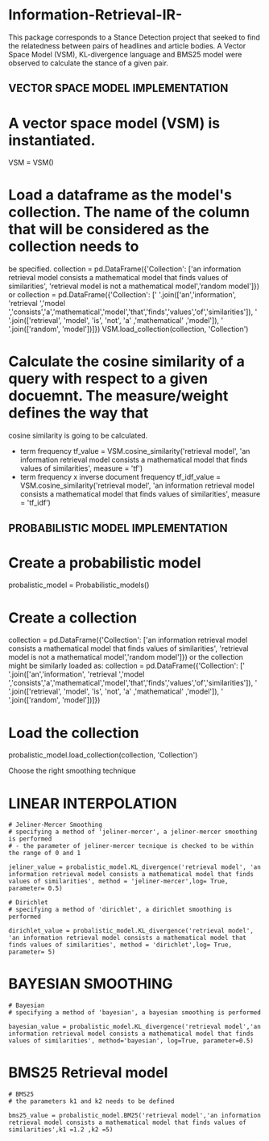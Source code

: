 # Information-Retrieval-IR-
This package corresponds to a Stance Detection project that seeked to find the relatedness between pairs of headlines and article bodies. A Vector Space Model (VSM), KL-divergence language and BMS25 model were observed to calculate the stance of a given pair. 

VECTOR SPACE MODEL IMPLEMENTATION
----------------------------------
# A vector space model (VSM) is instantiated.
VSM = VSM()

# Load a dataframe as the model's collection. The name of the column that will be considered as the collection needs to 
be specified.
collection = pd.DataFrame({'Collection': ['an information retrieval model consists a mathematical model that finds values of similarities',
                                              'retrieval model is not a mathematical model','random model']})
or 
collection = pd.DataFrame({'Collection': [' '.join(['an','information', 'retrieval ','model ','consists','a','mathematical','model','that','finds','values','of','similarities']),
                               ' '.join(['retrieval', 'model', 'is', 'not', 'a' ,'mathematical' ,'model']),
                               ' '.join(['random', 'model'])]})
VSM.load_collection(collection, 'Collection')
                                             
# Calculate the cosine similarity of a query with respect to a given docuemnt. The measure/weight defines the way that 
cosine similarity is going to be calculated.
- term frequency
tf_value = VSM.cosine_similarity('retrieval model', 'an information retrieval model consists a mathematical model that finds values of similarities', measure = 'tf')
- term frequency x inverse document frequency
tf_idf_value = VSM.cosine_similarity('retrieval model', 'an information retrieval model consists a mathematical model that finds values of similarities', measure = 'tf_idf')



PROBABILISTIC MODEL IMPLEMENTATION
----------------------------------
# Create a probabilistic model
probalistic_model = Probabilistic_models()

# Create a collection
collection = pd.DataFrame({'Collection': ['an information retrieval model consists a mathematical model that finds values of similarities',
                                              'retrieval model is not a mathematical model','random model']})
or the collection might be similarly loaded as:
collection = pd.DataFrame({'Collection': [' '.join(['an','information', 'retrieval ','model ','consists','a','mathematical','model','that','finds','values','of','similarities']),
                               ' '.join(['retrieval', 'model', 'is', 'not', 'a' ,'mathematical' ,'model']),
                               ' '.join(['random', 'model'])]})
# Load the collection
probalistic_model.load_collection(collection, 'Collection')

Choose the right smoothing technique
# LINEAR INTERPOLATION
    # Jeliner-Mercer Smoothing
    # specifying a method of 'jeliner-mercer', a jeliner-mercer smoothing is performed
    # - the parameter of jeliner-mercer tecnique is checked to be within the range of 0 and 1
    
    jeliner_value = probalistic_model.KL_divergence('retrieval model', 'an information retrieval model consists a mathematical model that finds values of similarities', method = 'jeliner-mercer',log= True, parameter= 0.5)
    
    # Dirichlet
    # specifying a method of 'dirichlet', a dirichlet smoothing is performed
    
    dirichlet_value = probalistic_model.KL_divergence('retrieval model', 'an information retrieval model consists a mathematical model that finds values of similarities', method = 'dirichlet',log= True, parameter= 5)
# BAYESIAN SMOOTHING
    # Bayesian
    # specifying a method of 'bayesian', a bayesian smoothing is performed

    bayesian_value = probalistic_model.KL_divergence('retrieval model','an information retrieval model consists a mathematical model that finds values of similarities', method='bayesian', log=True, parameter=0.5)

# BMS25 Retrieval model    
    # BMS25
    # the parameters k1 and k2 needs to be defined
    
    bms25_value = probalistic_model.BM25('retrieval model','an information retrieval model consists a mathematical model that finds values of similarities',k1 =1.2 ,k2 =5)
    

